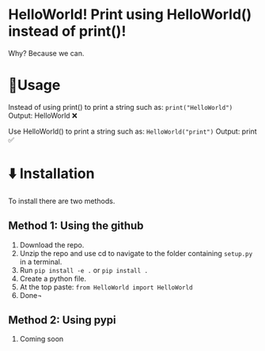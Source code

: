 # HelloWorld! Print using HelloWorld() instead of print()!
Why? Because we can.

# 🔧Usage

Instead of using print() to print a string such as:
`print("HelloWorld")` Output: HelloWorld ❌

Use HelloWorld() to print a string such as:
`HelloWorld("print")` Output: print ✅

# ⬇️ Installation
To install there are two methods.

## Method 1: Using the github
1. Download the repo.
2. Unzip the repo and use cd to navigate to the folder containing `setup.py` in a terminal.
3. Run `pip install -e .` or `pip install .`
4. Create a python file.
5. At the top paste: `from HelloWorld import HelloWorld`
6. Done¬

## Method 2: Using pypi
1. Coming soon
